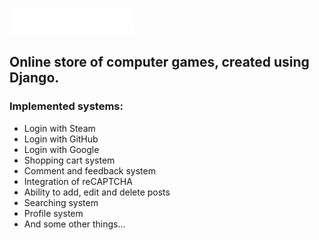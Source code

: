 ![youplay](https://github.com/AlexanderLukash/YouPlay/blob/main/static/dark/assets/images/logo.png?raw=true)
## Online store of computer games, created using Django.

### Implemented systems:
+ Login with Steam
+ Login with GitHub
+ Login with Google
+ Shopping cart system
+ Comment and feedback system
+ Integration of reCAPTCHA
+ Ability to add, edit and delete posts
+ Searching system
+ Profile system
+ And some other things...